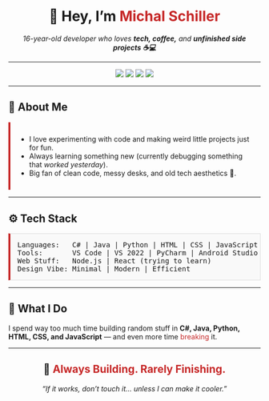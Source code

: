 <h1 align="center">👋 Hey, I’m <span style="color:#c62828;">Michal Schiller</span></h1>

<p align="center">
  <em>16-year-old developer who loves <b>tech, coffee,</b> and <b>unfinished side projects ☕💻</b></em>
</p>

---

<p align="center">
  <img src="https://img.shields.io/badge/Code-C%23-blue?style=flat-square" />
  <img src="https://img.shields.io/badge/Code-Java-orange?style=flat-square" />
  <img src="https://img.shields.io/badge/Code-Python-yellow?style=flat-square" />
  <img src="https://img.shields.io/badge/Web-HTML%2C%20CSS%2C%20JS-lightgrey?style=flat-square" />
</p>

---

<h2>🧠 About Me</h2>

<div style="border-left: 4px solid #c62828; padding: 0.8em 1em; background: #fdfdfd; margin-bottom: 1em;">
  <ul>
    <li>I love experimenting with code and making weird little projects just for fun.</li>
    <li>Always learning something new (currently debugging something that <em>worked yesterday</em>).</li>
    <li>Big fan of clean code, messy desks, and old tech aesthetics 🧩.</li>
  </ul>
</div>

---

<h2>⚙️ Tech Stack</h2>

<pre style="background:#f9f9f9; border:1px solid #ddd; border-left:4px solid #c62828; padding:1em; font-family:'Consolas', monospace; font-size:14px;">
Languages:   C# | Java | Python | HTML | CSS | JavaScript
Tools:       VS Code | VS 2022 | PyCharm | Android Studio
Web Stuff:   Node.js | React (trying to learn)
Design Vibe: Minimal | Modern | Efficient
</pre>

---

<h2>📂 What I Do</h2>

<p>
  I spend way too much time building random stuff in <b>C#, Java, Python, HTML, CSS, and JavaScript</b> — 
  and even more time <span style="color:#c62828;">breaking</span> it.
</p>

---

<h2 align="center">💾 <span style="color:#c62828;">Always Building. Rarely Finishing.</span></h2>

<p align="center">
  <em>“If it works, don’t touch it... unless I can make it cooler.”</em>
</p>
